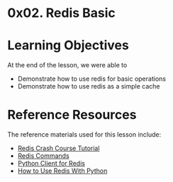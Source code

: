 # 0x02. Redis Basic

# Learning Objectives
At the end of the lesson, we were able to

- Demonstrate how to use redis for basic operations
- Demonstrate how to use redis as a simple cache

# Reference Resources
The reference materials used for this lesson include:
- [Redis Crash Course Tutorial](https://www.youtube.com/watch?v=Hbt56gFj998)
- [Redis Commands](https://redis.io/docs/latest/commands/)
- [Python Client for Redis](https://redis-py.readthedocs.io/en/stable/)
- [How to Use Redis With Python](https://realpython.com/python-redis/)
